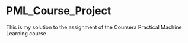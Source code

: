 # PML_Course_Project
This is my solution to the assignment of the Coursera Practical Machine Learning course

